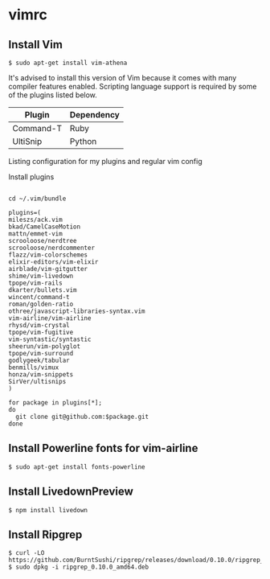 # vimrc

## Install Vim

```
$ sudo apt-get install vim-athena

```
It's advised to install this version of Vim because it comes with many compiler features
enabled. Scripting language support is required by some of the plugins listed below.

| Plugin    | Dependency |
|-----------|------------|
| Command-T | Ruby       |
| UltiSnip  | Python     |

Listing configuration for my plugins and regular vim config

Install plugins

```shell

cd ~/.vim/bundle

plugins=(
mileszs/ack.vim
bkad/CamelCaseMotion
mattn/emmet-vim
scrooloose/nerdtree
scrooloose/nerdcommenter
flazz/vim-colorschemes
elixir-editors/vim-elixir
airblade/vim-gitgutter
shime/vim-livedown
tpope/vim-rails
dkarter/bullets.vim
wincent/command-t
roman/golden-ratio
othree/javascript-libraries-syntax.vim
vim-airline/vim-airline
rhysd/vim-crystal
tpope/vim-fugitive
vim-syntastic/syntastic
sheerun/vim-polyglot
tpope/vim-surround
godlygeek/tabular
benmills/vimux
honza/vim-snippets
SirVer/ultisnips
)

for package in plugins[*];
do
  git clone git@github.com:$package.git
done
```

## Install Powerline fonts for vim-airline
`$ sudo apt-get install fonts-powerline`

## Install LivedownPreview
`$ npm install livedown`

## Install Ripgrep
```shell
$ curl -LO https://github.com/BurntSushi/ripgrep/releases/download/0.10.0/ripgrep_0.10.0_amd64.deb
$ sudo dpkg -i ripgrep_0.10.0_amd64.deb
```

